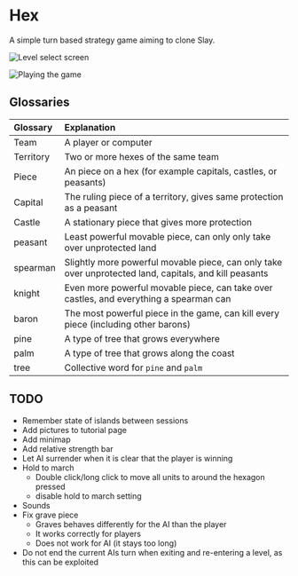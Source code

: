 # Hex

A simple turn based strategy game aiming to clone Slay.

![Level select screen](./images/levelselect.png)

![Playing the game](./images/placing-unit.png)

## Glossaries

| Glossary  | Explanation                                                                                            |
| :-------- | :----------------------------------------------------------------------------------------------------- |
| Team      | A player or computer                                                                                   |
| Territory | Two or more hexes of the same team                                                                     |
| Piece     | An piece on a hex (for example capitals, castles, or peasants)                                         |
| Capital   | The ruling piece of a territory, gives same protection as a peasant                                    |
| Castle    | A stationary piece that gives more protection                                                          |
| peasant   | Least powerful movable piece, can only only take over unprotected land                                 |
| spearman  | Slightly more powerful movable piece, can only take over unprotected land, capitals, and kill peasants |
| knight    | Even more powerful movable piece, can take over castles, and everything a spearman can                 |
| baron     | The most powerful piece in the game, can kill every piece (including other barons)                     |
| pine      | A type of tree that grows everywhere                                                                   |
| palm      | A type of tree that grows along the coast                                                              |
| tree      | Collective word for `pine` and `palm`                                                                  |

## TODO

* Remember state of islands between sessions
* Add pictures to tutorial page
* Add minimap
* Add relative strength bar
* Let AI surrender when it is clear that the player is winning
* Hold to march
    * Double click/long click to move all units to around the hexagon pressed
    * disable hold to march setting
* Sounds
* Fix grave piece
    * Graves behaves differently for the AI than the player
    * It works correctly for players
    * Does not work for AI (it stays too long)
* Do not end the current AIs turn when exiting and re-entering a level, as this can be exploited
